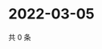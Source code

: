 # 2022-03-05

共 0 条

<!-- BEGIN WEIBO -->
<!-- 最后更新时间 Sat Mar 05 2022 14:01:27 GMT+0800 (China Standard Time) -->

<!-- END WEIBO -->
